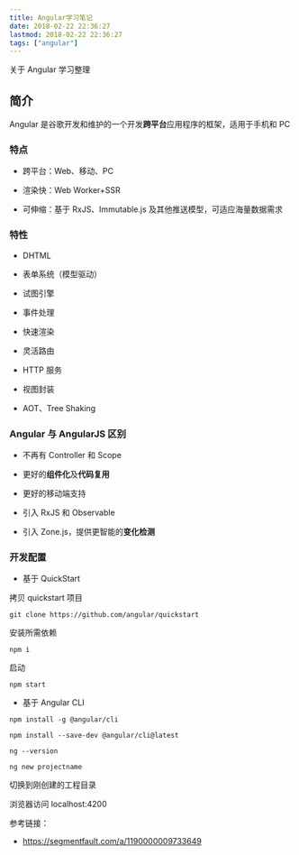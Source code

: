 ```yaml
---
title: Angular学习笔记
date: 2018-02-22 22:36:27
lastmod: 2018-02-22 22:36:27
tags: ["angular"]
---
```


关于 Angular 学习整理

<!--more-->

## 简介

Angular 是谷歌开发和维护的一个开发**跨平台**应用程序的框架，适用于手机和 PC

### 特点

- 跨平台：Web、移动、PC

- 渲染快：Web Worker+SSR

- 可伸缩：基于 RxJS、Immutable.js 及其他推送模型，可适应海量数据需求

### 特性

- DHTML

- 表单系统（模型驱动）

- 试图引擎

- 事件处理

- 快速渲染

- 灵活路由

- HTTP 服务

- 视图封装

- AOT、Tree Shaking

### Angular 与 AngularJS 区别

- 不再有 Controller 和 Scope

- 更好的**组件化**及**代码复用**

- 更好的移动端支持

- 引入 RxJS 和 Observable

- 引入 Zone.js，提供更智能的**变化检测**

### 开发配置

- 基于 QuickStart

拷贝 quickstart 项目

```
git clone https://github.com/angular/quickstart
```

安装所需依赖

```
npm i
```

启动

```
npm start
```

- 基于 Angular CLI

```
npm install -g @angular/cli
```

```
npm install --save-dev @angular/cli@latest
```

```
ng --version
```

```
ng new projectname
```

切换到刚创建的工程目录

浏览器访问 localhost:4200

参考链接：

- <a href="https://segmentfault.com/a/1190000009733649">https://segmentfault.com/a/1190000009733649</a>
